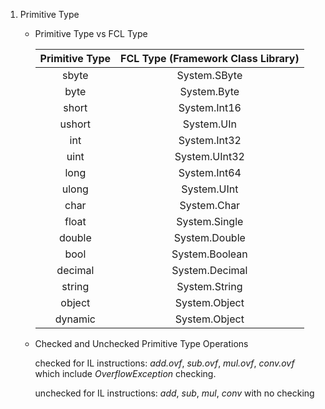1. Primitive Type

   - Primitive Type vs FCL Type

     | Primitive Type | FCL Type (Framework Class Library) |
     | :------------: | :--------------------------------: |
     |     sbyte      |            System.SByte            |
     |      byte      |            System.Byte             |
     |     short      |            System.Int16            |
     |     ushort     |             System.UIn             |
     |      int       |            System.Int32            |
     |      uint      |           System.UInt32            |
     |      long      |            System.Int64            |
     |     ulong      |            System.UInt             |
     |      char      |            System.Char             |
     |     float      |           System.Single            |
     |     double     |           System.Double            |
     |      bool      |           System.Boolean           |
     |    decimal     |           System.Decimal           |
     |     string     |           System.String            |
     |     object     |           System.Object            |
     |    dynamic     |           System.Object            |


   - Checked and Unchecked Primitive Type Operations

     checked for IL instructions: *add.ovf*, *sub.ovf*, *mul.ovf*, *conv.ovf* which include *OverflowException* checking.

     unchecked for IL instructions: *add*, *sub*, *mul*, *conv* with no checking

     ​